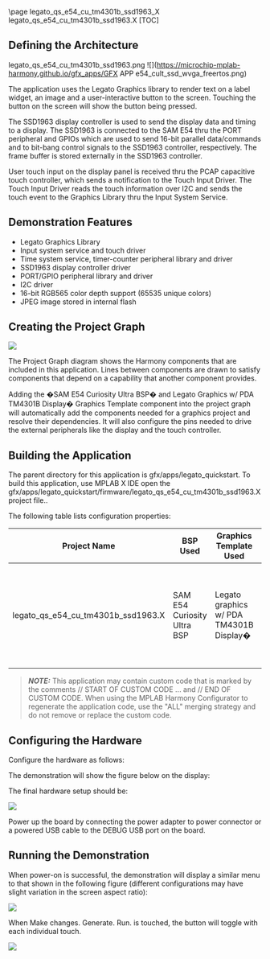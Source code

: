 \page legato_qs_e54_cu_tm4301b_ssd1963_X legato_qs_e54_cu_tm4301b_ssd1963.X
[TOC]

## Defining the Architecture

legato_qs_e54_cu_tm4301b_ssd1963.png
![](https://microchip-mplab-harmony.github.io/gfx_apps/GFX APP e54_cult_ssd_wvga_freertos.png)

The application uses the Legato Graphics library to render text on a label widget, an image and a user-interactive button to the screen. Touching the button on the screen will show the button being pressed. 

The SSD1963 display controller is used to send the display data and timing to a display. The SSD1963 is connected to the SAM E54 thru the PORT peripheral and GPIOs which are used to send 16-bit parallel data/commands and to bit-bang control signals to the SSD1963 controller, respectively. The frame buffer is stored externally in the SSD1963 controller.

User touch input on the display panel is received thru the PCAP capacitive touch controller, which sends a notification to the Touch Input Driver. The Touch Input Driver reads the touch information over I2C and sends the touch event to the Graphics Library thru the Input System Service.

## Demonstration Features 

* Legato Graphics Library
* Input system service and touch driver
* Time system service, timer-counter peripheral library and driver
* SSD1963 display controller driver
* PORT/GPIO peripheral library and driver
* I2C driver 
* 16-bit RGB565 color depth support (65535 unique colors)
* JPEG image stored in internal flash

## Creating the Project Graph

![](https://microchip-mplab-harmony.github.io/gfx_apps/legato_qs_e54_cu_tm4301b_ssd1963.X_pg.png)

The Project Graph diagram shows the Harmony components that are included in this application. Lines between components are drawn to satisfy components that depend on a capability that another component provides.

Adding the �SAM E54 Curiosity Ultra BSP� and Legato Graphics w/ PDA TM4301B Display� Graphics Template component into the project graph will automatically add the components needed for a graphics project and resolve their dependencies. It will also configure the pins needed to drive the external peripherals like the display and the touch controller.
 
## Building the Application

The parent directory for this application is gfx/apps/legato_quickstart. To build this application, use MPLAB X IDE open the gfx/apps/legato_quickstart/firmware/legato_qs_e54_cu_tm4301b_ssd1963.X project file.. 

The following table lists configuration properties:

| Project Name  | BSP Used |Graphics Template Used | Description |
|---------------| ---------|---------------| ---------|
| legato_qs_e54_cu_tm4301b_ssd1963.X | SAM E54 Curiosity Ultra BSP | Legato graphics w/ PDA TM4301B Display� | SAM E54 Curiosity Ultra w/ PDA TM4301B Display� and SSD1963 display driver |
 
> **_NOTE:_**  This application may contain custom code that is marked by the comments // START OF CUSTOM CODE ... and // END OF CUSTOM CODE. When using the MPLAB Harmony Configurator to regenerate the application code, use the "ALL" merging strategy and do not remove or replace the custom code.

## Configuring the Hardware

Configure the hardware as follows: 

The demonstration will show the figure below on the display:  

The final hardware setup should be: 

![](https://microchip-mplab-harmony.github.io/gfx/e54_xpro_hardware.png)

Power up the board by connecting the power adapter to power connector or a powered USB cable to the DEBUG USB port on the board. 

## Running the Demonstration

When power-on is successful, the demonstration will display a similar menu to that shown in the following figure (different configurations may have slight variation in the screen aspect ratio):

<img src="legato_qs_e70_xu_tm4301b_run1.png"/>

When Make changes. Generate. Run. is touched, the button will toggle with each individual touch.

<img src="legato_qs_e70_xu_tm4301b_run2.png"/>
